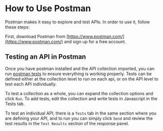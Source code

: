 # How to Use Postman 

Postman makes it easy to explore and test APIs. In order to use it, follow these steps:

First, download Postman from [https://www.postman.com/](https://www.postman.com/) and sign up for a free account. 

## Testing an API in Postman
Once you have postman installed and the API collection imported, you can run [postman tests](https://learning.postman.com/docs/writing-scripts/test-scripts/) to ensure everything is working properly.
Tests can be defined either at the collection level to run on each api, or on the API level to test each API individually.

To test a collection as a whole, you can expand the collection options and click `Run`.
To add tests, edit the collection and write tests in Javascript in the Tests tab.

To test an individual API, there is a `Tests` tab in the same section where you are defining your API,
and to run you can simply click `Send` and review the test results in the `Test Results` section of the response panel.
